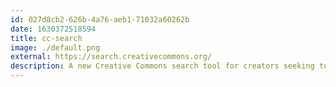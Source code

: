 ```yaml
---
id: 027d8cb2-626b-4a76-aeb1-71032a60262b
date: 1630372518594
title: cc-search
image: ./default.png
external: https://search.creativecommons.org/
description: A new Creative Commons search tool for creators seeking to discover and reuse free resources with greater ease.
---
```

